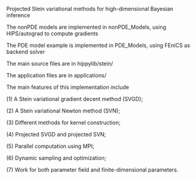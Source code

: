 Projected Stein variational methods for high-dimensional Bayesian inference 

The nonPDE models are implemented in nonPDE_Models, using HIPS/autograd to compute gradients

The PDE model example is implemented in PDE_Models, using FEniCS as backend solver

The main source files are in hippylib/stein/

The application files are in applications/

The main features of this implementation include

(1) A Stein variational gradient decent method (SVGD);

(2) A Stein variational Newton method (SVN);

(3) Different methods for kernel construction;

(4) Projected SVGD and projected SVN;

(5) Parallel computation using MPI;

(6) Dynamic sampling and optimization;

(7) Work for both parameter field and finite-dimensional parameters.
